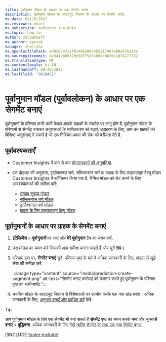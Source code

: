 ```yaml
---
title: पूर्वानुमान मॉडल के आधार पर एक सेगमेंट बनाएं
description: पूर्वानुमान मॉडल के आउटपुट निकाय के आधार पर सेगमेंट बनाएं.
ms.date: 09/19/2022
ms.reviewer: mhart
ms.subservice: audience-insights
ms.topic: how-to
author: zacookmsft
ms.author: zacook
manager: shellyha
ms.openlocfilehash: ed9c6247a1f9148628dc9b5217484e98a576224e
ms.sourcegitcommit: be341cb69329e507f527409ac4636c18742777d2
ms.translationtype: MT
ms.contentlocale: hi-IN
ms.lasthandoff: 09/30/2022
ms.locfileid: "9610422"
---
```

# <a name="create-a-segment-based-on-a-prediction-model-preview"></a>पूर्वानुमान मॉडल (पूर्वावलोकन) के आधार पर एक सेगमेंट बनाएं

पूर्वानुमानों के परिणाम कभी-कभी केवल आपके ग्राहकों के सबसेट पर लागू होते हैं. पूर्वानुमान मॉडल के परिणामों से सेगमेंट बनाकर अनुशंसाओं के व्यक्तिकरण को बढ़ाएं. उदाहरण के लिए, आप उन ग्राहकों को विशिष्ट अनुशंसाएं दे सकते हैं जो एक निश्चित प्रकार की सेवा को वरीयता देते हैं.

## <a name="prerequisites"></a>पूर्वावश्यकताएँ

- Customer Insights में कम से कम [योगदानकर्ता की अनुमतियां](permissions.md).

- एक प्रोडक्ट की अनुशंसा, ट्रांज़ैक्शनल चर्ण, सब्स्क्रिप्शन चर्ण या ग्राहक के लिए लाइफटाइम वैल्यू मॉडल Customer Insights में कॉन्फ़िगर किया गया है. विभिन्न मॉडल को सेट करने के लिए आवश्यकताओं की समीक्षा करें:

  - [उत्पाद सुझाव मॉडल](predict-product-recommendation.md)
  - [सब्स्क्रिप्शन चर्ण मॉडल](predict-subscription-churn.md)
  - [ट्रांज़ैक्शनल चर्ण मॉडल](predict-transactional-churn.md)
  - [ग्राहक के लिए लाइफटाइम वैल्यू मॉडल](predict-customer-lifetime-value.md)

## <a name="create-a-customer-segment-based-on-predictions"></a>पूर्वानुमानों के आधार पर ग्राहक के सेगमेंट बनाएं

1. **इंटेलिजेंस** > **पूर्वानुमानों** पर जाएं और **मेरे पूर्वानुमान** टैब का चयन करें.

1. उस मॉडल का चयन करें जिसकी आप समीक्षा करना चाहते हैं और चुनें **राय।**

1. परिणाम पृष्ठ पर, **सेगमेंट बनाएं** चुनें. परिणाम पृष्ठ के बारे में अधिक जानकारी के लिए, मॉडल से जुड़े लेख की समीक्षा करें.

   :::image type="content" source="media/prediction-create-segment.png" alt-text="सेगमेंट बनाएं कार्रवाई को उजागर करते हुए पूर्वानुमान के परिणाम पृष्ठ का स्क्रीनशॉट.":::

1. चयनित मॉडल के आउटपुट निकाय से विशेषताओं का उपयोग करके एक नया खंड बनाएं। अधिक जानकारी के लिए, [अनुभाग बनाएँ और प्रबंधित करें](segments.md) देखें.

> [!TIP]
> आप पूर्वानुमान मॉडल के लिए एक सेगमेंट भी बना सकते हैं **सेगमेंट** पृष्ठ का चयन करके **नया** और चुनना**से बनाएं** > **बुद्धिमत्ता**. अधिक जानकारी के लिए देखें [त्वरित सेगमेंट के साथ एक नया सेगमेंट बनाएं](segment-quick.md).

[!INCLUDE [footer-include](includes/footer-banner.md)]
